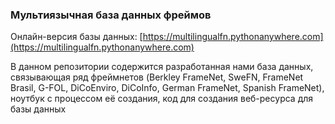 ### Мультиязычная база данных фреймов

Онлайн-версия базы данных: [https://multilingualfn.pythonanywhere.com](https://multilingualfn.pythonanywhere.com)

В данном репозитории содержится разработанная нами база данных, связывающая ряд фреймнетов (Berkley FrameNet, SweFN, FrameNet Brasil, G-FOL, DiCoEnviro, DiCoInfo, German FrameNet, Spanish FrameNet), ноутбук с процессом её создания, код для создания веб-ресурса для базы данных

